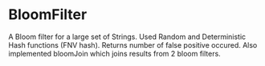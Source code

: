 # BloomFilter

A Bloom filter for a large set of Strings. Used Random and Deterministic Hash functions (FNV hash).
Returns number of false positive occured.
Also implemented bloomJoin which joins results from 2 bloom filters.
